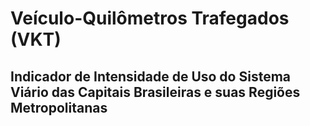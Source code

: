 #  Veículo-Quilômetros Trafegados (VKT)
##  Indicador de Intensidade de Uso do Sistema Viário das Capitais Brasileiras e suas Regiões Metropolitanas

